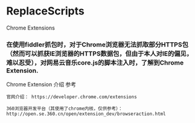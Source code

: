 # ReplaceScripts
Chrome Extensions

### 在使用fiddler抓包时，对于Chrome浏览器无法抓取部分HTTPS包（然而可以抓获IE浏览器的HTTPS数据包，但由于本人对IE的偏见，难以忍受），对网易云音乐core.js的脚本注入时，了解到Chrome Extension.

Chrome Extension 介绍 参考 

```
官网介绍： https://developer.chrome.com/extensions

360浏览器开发平台（其使用了chrome内核，仅供参考）：http://open.se.360.cn/open/extension_dev/browseraction.html
```
